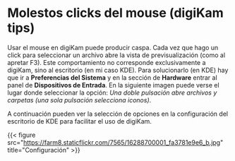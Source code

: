 # Molestos clicks del mouse (digiKam tips)


Usar el mouse en digiKam puede producir caspa. Cada vez que hago un click para
seleccionar un archivo abre la vista de previsualización (como al apretar F3).
Este comportamiento no corresponde exclusivamente a digiKam, sino al escritorio
(en mi caso KDE). Para solucionarlo (en KDE) hay que ir a **Preferencias del
Sistema** y en la sección de **Hardware** entrar al panel de **Dispositivos de
Entrada**. En la siguiente imagen puede verse el lugar donde seleccionar la
opción: *Una doble pulsación abre archivos y carpetas (una sola pulsación
selecciona iconos)*.

A continuación pueden ver la selección de opciones en la configuración del
escritorio de KDE para facilitar el uso de digiKam.

{{< figure src="https://farm8.staticflickr.com/7565/16288700001_fa3781e9e6_b.jpg" title="Configuración" >}}

